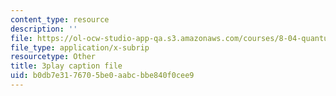 ```yaml
---
content_type: resource
description: ''
file: https://ol-ocw-studio-app-qa.s3.amazonaws.com/courses/8-04-quantum-physics-i-spring-2016/b0db7e3176705be0aabcbbe840f0cee9_ELBh60GU5yE.vtt
file_type: application/x-subrip
resourcetype: Other
title: 3play caption file
uid: b0db7e31-7670-5be0-aabc-bbe840f0cee9
---
```

